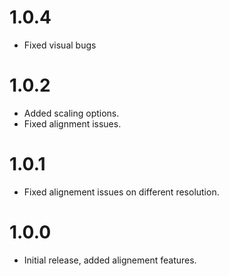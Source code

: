# 1.0.4
- Fixed visual bugs

# 1.0.2
- Added scaling options.
- Fixed alignment issues.

# 1.0.1
- Fixed alignement issues on different resolution.

# 1.0.0
- Initial release, added alignement features.
